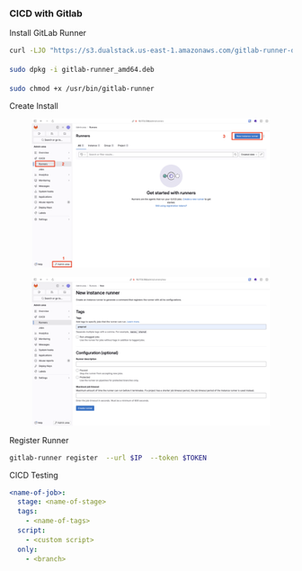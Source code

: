 ### CICD with Gitlab

Install GitLab Runner
```bash
curl -LJO "https://s3.dualstack.us-east-1.amazonaws.com/gitlab-runner-downloads/latest/deb/gitlab-runner_amd64.deb"

sudo dpkg -i gitlab-runner_amd64.deb

sudo chmod +x /usr/bin/gitlab-runner
```

Create Install

<figure>
<img src="CICD-media/create-instance1.png"
title="create_instance" alt="" />
</figure>

<figure>
<img src="CICD-media/create-instance2.png"
title="create_instance" alt="" />
</figure>

Register Runner 

```bash
gitlab-runner register  --url $IP  --token $TOKEN
```

CICD Testing
```yaml
<name-of-job>:
  stage: <name-of-stage>
  tags:
    - <name-of-tags>
  script:
    - <custom script>
  only:
    - <branch>
```


